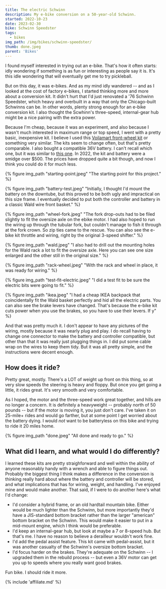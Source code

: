 ```yaml
---
title: The electric Schwinn
description: My e-bike conversion on a 50-year-old Schwinn.
started: 2022-10-23
date: 2023-02-30
bike: Schwinn Speedster
tags:
  - bikes
img_path: /img/bikes/schwinn-speedster/
thumb: done.jpeg
parent: 'Bikes'
---
```


I found myself interested in trying out an e-bike. That's how it often starts: idly wondering if something is as fun or interesting as people say it is. It's this idle wondering that will eventually get me to try pickleball.

But on this day, it was e-bikes. And as my mind idly wandered -- and as I looked at the cost of factory e-bikes, I started thinking more and more about a conversion kit. It didn't hurt that I'd just renovated a '76 Schwinn Speedster, which heavy and overbuilt in a way that only the Chicago-built Schwinns can be. In other words, plenty strong enough for an e-bike conversion kit. I also thought the Scwhinn's three-speed, internal-gear hub might be a nice pairing with the extra power.

Because I'm cheap, because it was an experiment, and also because I wasn't much interested in maximum range or top speed, I went with a pretty basic, inexpensive kit. I believe I used this [Voilamart front-wheel kit](https://amzn.to/3Smr0Kp) or something very similar. The kits seem to change often, but that's pretty comparable. I also bought a compatible 36V battery. I can't recall which one, but it was similar to [this one](https://amzn.to/3SoMhTI). In 2022, the kit and battery were a smidge over $500. The prices have dropped quite a bit though, and now I think you could do it for much less.

  {% figure img_path "starting-point.jpeg" "The starting point for this project." %}

  {% figure img_path "battery-test.jpeg" "Initially, I thought I'd mount the battery on the downtube, but this proved to be both ugly and impractical on this size frame. I eventually decided to put both the controller and battery in a classic Wald wire front basket." %}

  {% figure img_path "wheel-fork.jpeg" "The fork drop-outs had to be filed slightly to fit the oversize axle on the ebike motor. I had also hoped to run the wiring up through the tubular fork, but couldn't manage to fish it through at the fork crown. So zip ties came to the rescue. You can also see the e-bike kit throttle and wiring, right by the original 3-speed shifter." %}

  {% figure img_path "wald.jpeg" "I also had to drill out the mounting holes for the Wald rack a lot to fit the oversize axle. Here you can see one size enlarged and the other still in the original size." %}

  {% figure img_path "rack-wheel.jpeg" "With the rack and wheel in place, it was ready for wiring." %}

  {% figure img_path "test-fit-electric.jpeg" "I did a test fit to be sure the electric bits were going to fit." %}

  {% figure img_path "ikea.jpeg" "I had a cheap IKEA backpack that coincidentally fit the Wald basket perfectly and hid all the electric parts. You can also see the brake levers have changed. That's because the e-bike kit cuts power when you use the brakes, so you have to use their levers. If y" %}

And that was pretty much it. I don't appear to have any pictures of the wiring, mostly because it was nearly plug and play. I do recall having to change one connector to make the battery and controller compatible, but other than that it was really just plugging things in. I did put some cable wrap on the wires to keep them tidy. But it was all pretty simple, and the instructions were decent enough.

## How does it ride?
Pretty great, mostly. There's a LOT of weight up front on this thing, so at very slow speeds the steering is heavy and floppy. But once you get going a little, it rides great. It's very smooth and very comfortable. 

As I hoped, the motor and the three-speed work great together, and hills are no longer a concern. It is definitely a heavyweight -- probably north of 50 pounds -- but if the motor is moving it, you just don't care. I've taken it on 25-mile+ rides and would go farther, but at some point I get worried about the battery dying. I would _not_ want to be batteryless on this bike and trying to ride it 20 miles home.

  {% figure img_path "done.jpeg" "All done and ready to go." %}

## What did I learn, and what would I do differently?
I learned these kits are pretty straighforward and well within the ability of anyone reasonably handy with a wrench and able to figure things out. Probably the biggest thing I think makes a difference in the conversion is thinking really hard about where the battery and controller will be stored, and what implications that has for wiring, weight, and handling. I've enjoyed mine and would make another. That said, if I were to do another here's what I'd change:

- I'd consider a hybrid frame, or an old hardtail mountain bike. Either would be much lighter than the Schwinn, but more importantly they'd have a JIS-standard bottom bracket rather than the larger "american" bottom bracket on the Schwinn. This would make it easier to put in a mid-mount engine, which I think would be preferable.
- I'd keep an internal-gear hub, but look at maybe a 7 or 8-speed hub. But that's me. I have no reason to believe a derailleur wouldn't work fine.
- I'd add the pedal assist feature. This kit came with pedal-assist, but it was another casualty of the Schwinn's oversize bottom bracket.
- I'd focus harder on the brakes. They're adequate on the Schwinn -- I upgraded them in the rebuild process -- but even a 36V motor can get you up to speeds where you really want good brakes.

Fun bike. I should ride it more.

{% include 'affiliate.md' %}

